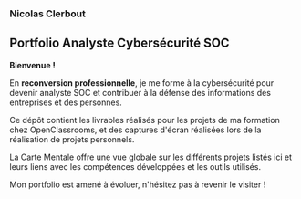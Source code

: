 
### Nicolas Clerbout

## Portfolio Analyste Cybersécurité SOC

**Bienvenue !**

En **reconversion professionnelle**, je me forme à la cybersécurité pour devenir analyste SOC et contribuer à la défense des informations des entreprises et des personnes.

Ce dépôt contient les livrables réalisés pour les projets de ma formation chez OpenClassrooms, et des captures d'écran réalisées lors de la réalisation de projets personnels.

La Carte Mentale offre une vue globale sur les différents projets listés ici et leurs liens avec les compétences développées et les outils utilisés.

Mon portfolio est amené à évoluer, n'hésitez pas à revenir le visiter !

